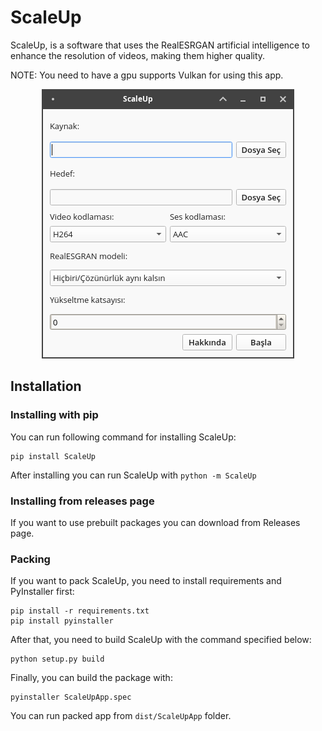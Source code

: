 # ScaleUp

ScaleUp, is a software that uses the RealESRGAN artificial intelligence to enhance the resolution of videos, making them higher quality.

NOTE: You need to have a gpu supports Vulkan for using this app.

<div align="center">

![Screen Shoot](screenshot.png)

</div>

## Installation

### Installing with pip

You can run following command for installing ScaleUp:

```
pip install ScaleUp
```

After installing you can run ScaleUp with `python -m ScaleUp`

### Installing from releases page

If you want to use prebuilt packages you can download from Releases page.

### Packing

If you want to pack ScaleUp, you need to install requirements and PyInstaller first:

```
pip install -r requirements.txt
pip install pyinstaller
```

After that, you need to build ScaleUp with the command specified below:

```
python setup.py build
```

Finally, you can build the package with:

```
pyinstaller ScaleUpApp.spec
```

You can run packed app from `dist/ScaleUpApp` folder.
